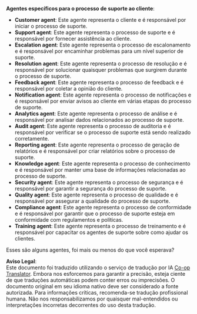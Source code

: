 <!--
CO_OP_TRANSLATOR_METADATA:
{
  "original_hash": "5be7b05ac3220c4fb91e9bd5a37a3794",
  "translation_date": "2025-07-12T11:38:12+00:00",
  "source_file": "08-multi-agent/solution/solution.md",
  "language_code": "br"
}
-->
**Agentes específicos para o processo de suporte ao cliente**:

- **Customer agent**: Este agente representa o cliente e é responsável por iniciar o processo de suporte.
- **Support agent**: Este agente representa o processo de suporte e é responsável por fornecer assistência ao cliente.
- **Escalation agent**: Este agente representa o processo de escalonamento e é responsável por encaminhar problemas para um nível superior de suporte.
- **Resolution agent**: Este agente representa o processo de resolução e é responsável por solucionar quaisquer problemas que surgirem durante o processo de suporte.
- **Feedback agent**: Este agente representa o processo de feedback e é responsável por coletar a opinião do cliente.
- **Notification agent**: Este agente representa o processo de notificações e é responsável por enviar avisos ao cliente em várias etapas do processo de suporte.
- **Analytics agent**: Este agente representa o processo de análise e é responsável por analisar dados relacionados ao processo de suporte.
- **Audit agent**: Este agente representa o processo de auditoria e é responsável por verificar se o processo de suporte está sendo realizado corretamente.
- **Reporting agent**: Este agente representa o processo de geração de relatórios e é responsável por criar relatórios sobre o processo de suporte.
- **Knowledge agent**: Este agente representa o processo de conhecimento e é responsável por manter uma base de informações relacionadas ao processo de suporte.
- **Security agent**: Este agente representa o processo de segurança e é responsável por garantir a segurança do processo de suporte.
- **Quality agent**: Este agente representa o processo de qualidade e é responsável por assegurar a qualidade do processo de suporte.
- **Compliance agent**: Este agente representa o processo de conformidade e é responsável por garantir que o processo de suporte esteja em conformidade com regulamentos e políticas.
- **Training agent**: Este agente representa o processo de treinamento e é responsável por capacitar os agentes de suporte sobre como ajudar os clientes.

Esses são alguns agentes, foi mais ou menos do que você esperava?

**Aviso Legal**:  
Este documento foi traduzido utilizando o serviço de tradução por IA [Co-op Translator](https://github.com/Azure/co-op-translator). Embora nos esforcemos para garantir a precisão, esteja ciente de que traduções automáticas podem conter erros ou imprecisões. O documento original em seu idioma nativo deve ser considerado a fonte autorizada. Para informações críticas, recomenda-se tradução profissional humana. Não nos responsabilizamos por quaisquer mal-entendidos ou interpretações incorretas decorrentes do uso desta tradução.
